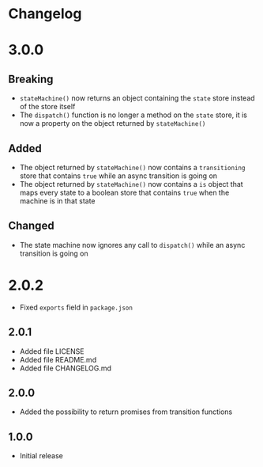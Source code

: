 # Changelog

# 3.0.0

## Breaking

-   `stateMachine()` now returns an object containing the `state` store instead
    of the store itself
-   The `dispatch()` function is no longer a method on the `state` store, it is
    now a property on the object returned by `stateMachine()`

## Added

-   The object returned by `stateMachine()` now contains a `transitioning` store
    that contains `true` while an async transition is going on
-   The object returned by `stateMachine()` now contains a `is` object that maps
    every state to a boolean store that contains `true` when the machine is in
    that state

## Changed

-   The state machine now ignores any call to `dispatch()` while an async
    transition is going on

# 2.0.2

-   Fixed `exports` field in `package.json`

## 2.0.1

-   Added file LICENSE
-   Added file README.md
-   Added file CHANGELOG.md

## 2.0.0

-   Added the possibility to return promises from transition functions

## 1.0.0

-   Initial release
